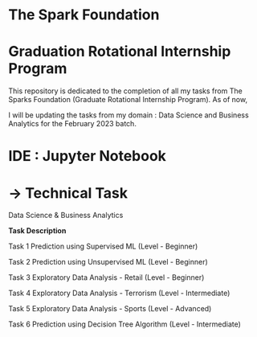 # **The Spark Foundation**

# **Graduation Rotational Internship Program**

This repository is dedicated to the completion of all my tasks from The Sparks Foundation (Graduate Rotational Internship Program). 
As of now, 

I will be updating the tasks from my domain : Data Science and Business Analytics for the February 2023 batch.

# IDE : Jupyter Notebook
# -> Technical Task 
Data Science & Business Analytics

**Task	Description**

Task 1	Prediction using Supervised ML (Level - Beginner)

Task 2	Prediction using Unsupervised ML (Level - Beginner)

Task 3	Exploratory Data Analysis - Retail (Level - Beginner)

Task 4	Exploratory Data Analysis - Terrorism (Level - Intermediate)

Task 5	Exploratory Data Analysis - Sports (Level - Advanced)

Task 6	Prediction using Decision Tree Algorithm (Level - Intermediate)



